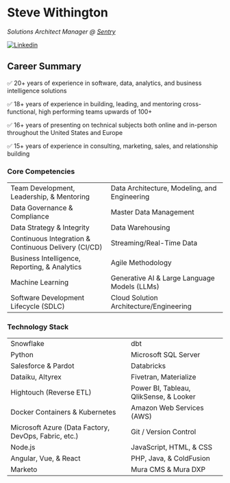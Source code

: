 # Steve Withington

_Solutions Architect Manager @ [Sentry](https://sentry.com)_

[![Linkedin](https://img.shields.io/badge/LinkedIn-0077B5?style=for-the-badge&logo=linkedin&logoColor=white)](https://www.linkedin.com/in/stevewithington)

## Career Summary

✅ 20+ years of experience in software, data, analytics, and business intelligence solutions

✅ 18+ years of experience in building, leading, and mentoring cross-functional, high performing teams upwards of 100+

✅ 16+ years of presenting on technical subjects both online and in-person throughout the United States and Europe

✅ 15+ years of experience in consulting, marketing, sales, and relationship building

### Core Competencies

| | |
|------------------------------------------|------------------------------------------|
| Team Development, Leadership, & Mentoring | Data Architecture, Modeling, and Engineering |
| Data Governance & Compliance | Master Data Management |
| Data Strategy & Integrity | Data Warehousing |
| Continuous Integration & Continuous Delivery (CI/CD) | Streaming/Real-Time Data |
| Business Intelligence, Reporting, & Analytics | Agile Methodology |
| Machine Learning | Generative AI & Large Language Models (LLMs) |
| Software Development Lifecycle (SDLC) | Cloud Solution Architecture/Engineering |

### Technology Stack

| | |
|----------------------------------|-------------------------------------------|
| Snowflake | dbt |
| Python | Microsoft SQL Server |
| Salesforce & Pardot | Databricks |
| Dataiku, Altyrex | Fivetran, Materialize |
| Hightouch (Reverse ETL) | Power BI, Tableau, QlikSense, & Looker |
| Docker Containers & Kubernetes   | Amazon Web Services (AWS) |
| Microsoft Azure (Data Factory, DevOps, Fabric, etc.) | Git / Version Control |
| Node.js | JavaScript, HTML, & CSS |
| Angular, Vue, & React | PHP, Java, & ColdFusion |
| Marketo | Mura CMS & Mura DXP |
